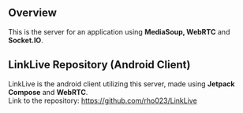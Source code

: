 ## Overview
This is the server for an application using **MediaSoup, WebRTC** and **Socket.IO**.

## LinkLive Repository (Android Client)
LinkLive is the android client utilizing this server, made using **Jetpack Compose** and **WebRTC**.  
Link to the repository: https://github.com/rho023/LinkLive
